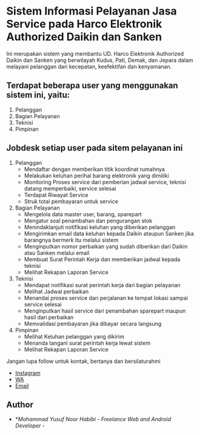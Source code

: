 # Sistem Informasi Pelayanan Jasa Service pada Harco Elektronik Authorized Daikin dan Sanken

Ini merupakan sistem yang membantu UD. Harco Elektronik Authorized Daikin dan Sanken yang berwilayah Kudus, Pati, Demak, dan Jepara dalam melayani pelanggan dari kecepatan, keefektifan dan kenyamanan. 

## Terdapat beberapa user yang menggunakan sistem ini, yaitu:
1. Pelanggan
2. Bagian Pelayanan
3. Teknisi
4. Pimpinan

## Jobdesk setiap user pada sitem pelayanan ini

1. Pelanggan 
	 * Mendaftar dengan memberikan titik koordinat rumahnya
   	 * Melakukan keluhan perihal barang elektronik yang dimiliki
	 * Monitoring Proses service dari pemberian jadwal service, teknisi datang memperbaiki, service selesai
	 * Terdapat Riwayat Service 
	 * Struk total pembayaran untuk service
2. Bagian Pelayanan
	 * Mengelola data master user, barang, sparepart
	 * Mengatur soal penambahan dan pengurangan stok
	 * Menindaklanjuti notifikasi keluhan yang diberikan pelanggan
	 * Mengirimkan email data keluhan kepada Daikin ataupun Sanken jika barangnya bermerk itu melalui sistem
	 * Menginputkan nomor perbaikan yang sudah diberikan dari Daikin atau Sanken melalui email
	 * Membuat Surat Perintah Kerja dan memberikan jadwal kepada teknisi
	 * Melihat Rekapan Laporan Service 
3. Teknisi
	 * Mendapat notifikasi surat perintah kerja dari bagian pelayanan
	 * Melihat Jadwal perbaikan
	 * Menandai proses service dari perjalanan ke tempat lokasi sampai service selesai
	 * Menginputkan hasil service dari penambahan sparepart maupun hasil dari perbaikan
	 * Memvalidasi pembayaran jika dibayar secara langsung
4. Pimpinan
	 * Melihat Keluhan pelanggan yang dikirim
	 * Menanda tangani surat perintah kerja lewat sistem
	 * Melihat Rekapan Laporan Service

Jangan lupa follow untuk kontak, bertanya dan bersilaturahmi 
* [Instagram](https://www.instagram.com/yusufmokong/)
* [WA](https:wa.me/6287728398302)
* [Email](mailto:myusufnhabibi@gmail.com)

## Author
* **Mohammad Yusuf Noor Habibi* - *Freelance Web and Android Developer* - 
